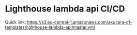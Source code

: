 # Lighthouse lambda api CI/CD

Quick link: <https://s3.eu-central-1.amazonaws.com/akucera-cf-templates/lighthouse-lambda-api/master.yml>